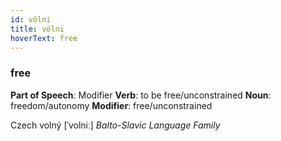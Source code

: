 ```yaml
---
id: völni
title: völni
hoverText: free
---
```


### free

**Part of Speech**: Modifier
**Verb**: to be free/unconstrained
**Noun**: freedom/autonomy
**Modifier**: free/unconstrained

Czech volný [ˈvolniː]
*Balto-Slavic Language Family*
